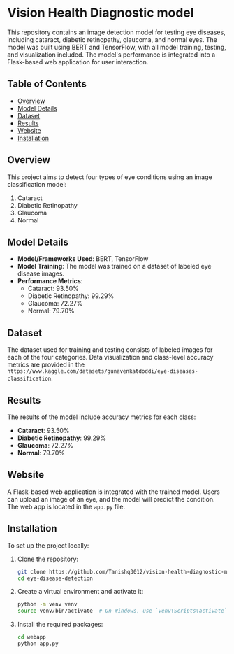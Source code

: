 # Vision Health Diagnostic model

This repository contains an image detection model for testing eye diseases, including cataract, diabetic retinopathy, glaucoma, and normal eyes. The model was built using BERT and TensorFlow, with all model training, testing, and visualization included. The model's performance is integrated into a Flask-based web application for user interaction.

## Table of Contents
- [Overview](#overview)
- [Model Details](#model-details)
- [Dataset](#dataset)
- [Results](#results)
- [Website](#website)
- [Installation](#installation)


## Overview
This project aims to detect four types of eye conditions using an image classification model:
1. Cataract
2. Diabetic Retinopathy
3. Glaucoma
4. Normal

## Model Details
- **Model/Frameworks Used**: BERT, TensorFlow
- **Model Training**: The model was trained on a dataset of labeled eye disease images.
- **Performance Metrics**:
  - Cataract: 93.50%
  - Diabetic Retinopathy: 99.29%
  - Glaucoma: 72.27%
  - Normal: 79.70%

## Dataset
The dataset used for training and testing consists of labeled images for each of the four categories. Data visualization and class-level accuracy metrics are provided in the `https://www.kaggle.com/datasets/gunavenkatdoddi/eye-diseases-classification`.

## Results
The results of the model include accuracy metrics for each class:
- **Cataract**: 93.50%
- **Diabetic Retinopathy**: 99.29%
- **Glaucoma**: 72.27%
- **Normal**: 79.70%

## Website
A Flask-based web application is integrated with the trained model. Users can upload an image of an eye, and the model will predict the condition. The web app is located in the `app.py` file.

## Installation
To set up the project locally:
1. Clone the repository:
   ```sh
   git clone https://github.com/Tanishq3012/vision-health-diagnostic-model.git
   cd eye-disease-detection
2. Create a virtual environment and activate it:
   ```sh
   python -m venv venv
   source venv/bin/activate  # On Windows, use `venv\Scripts\activate`
3. Install the required packages:
   ```sh
   cd webapp
   python app.py
